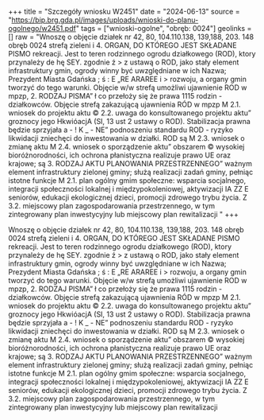 +++
title = "Szczegóły wniosku W2451"
date = "2024-06-13"
source = "https://bip.brg.gda.pl/images/uploads/wnioski-do-planu-ogolnego/w2451.pdf"
tags = ["wnioski-ogolne", "obręb: 0024"]
geolinks = []
raw = "Wnoszę o objęcie działek nr 42, 80, 104.110.138, 139,188, 203. 148 obręb 0024 strefą zieleni i 4. ORGAN, DO KTÓREGO JEST SKŁADANE PISMO rekreacji. Jest to teren rodzinnego ogrodu działkowego (ROD), ktory przynależy de hę SEY. zgodnie ź > z ustawą o ROD, jako stały element infrastruktury gmin, ogrody winny być uwzględniane w ich Nazwa; Prezydent Miasta Gdańska ; ś : E „RE ARAREE i > rozwoju, a organy gmin tworzyć do tego warunki. Objęcie w/w strefą umożliwi ujawnienie ROD w mpzp, 2. RODZAJ PISMA” ł co przełoży się że prawa 1115 rodzin - działkowców. Objęcie strefą zakazującą ujawnienia RÓD w mpzp M 2.1. wniosek do projektu aktu © 2.2. uwaga do konsultowanego projektu aktu” groznocy jego HkwióacjA (SI, 13 ust 2 ustawy o ROD). Stabilizacja prawna będzie sprzyjała a - ! K _  - NE” podnoszeniu standardu ROD - ryzyko likwidacji zniechęci do inwestowania w działki. ROD są M 2.3. wniosek o zmianę aktu M 2.4. wniosek o sporządzenie aktu” obszarem © wysokiej bioróżnorodności, ich ochrona płanistyczna realizuje prawo UE oraz krajowe; są 3. RODZAJ AKTU PLANOWANIA PRZESTRZENNEGO” ważnym element infrastruktury zielonej gminy; służą realizacji zadań gminy, pełniąc istotne funkcje M 2.1. plan ogólny gmim społeczne: wsparcia socjalnego, integracji społeczności lokalnej i międzypokoleniowej, aktywizacji IA ZZ E seniorów, edukacji ekologicznej dzieci, promocji zdrowego trybu życia. Z 3.2. miejscowy plan zagospodarowania przestrzennego, w tym zintegrowany plan inwestycyjny lub miejscowy plan rewitalizacji "
+++

Wnoszę o objęcie działek nr 42, 80, 104.110.138, 139,188, 203. 148 obręb 0024 strefą zieleni i
4. ORGAN, DO KTÓREGO JEST SKŁADANE PISMO rekreacji. Jest to teren rodzinnego ogrodu działkowego (ROD), ktory przynależy de hę SEY. zgodnie
ź > z ustawą o ROD, jako stały element infrastruktury gmin, ogrody winny być uwzględniane w ich
Nazwa; Prezydent Miasta Gdańska ; ś : E „RE ARAREE i >
rozwoju, a organy gmin tworzyć do tego warunki. Objęcie w/w strefą umożliwi ujawnienie ROD w mpzp,
2. RODZAJ PISMA” ł co przełoży się że prawa 1115 rodzin - działkowców. Objęcie strefą zakazującą ujawnienia RÓD w mpzp
M 2.1. wniosek do projektu aktu © 2.2. uwaga do konsultowanego projektu aktu” groznocy jego HkwióacjA (SI, 13 ust 2 ustawy o ROD). Stabilizacja prawna będzie sprzyjała
a - ! K _  - NE” podnoszeniu standardu ROD - ryzyko likwidacji zniechęci do inwestowania w działki. ROD są
M 2.3. wniosek o zmianę aktu M 2.4. wniosek o sporządzenie aktu” obszarem © wysokiej bioróżnorodności, ich ochrona płanistyczna realizuje prawo UE oraz krajowe; są
3. RODZAJ AKTU PLANOWANIA PRZESTRZENNEGO” ważnym element infrastruktury zielonej gminy; służą realizacji zadań gminy, pełniąc istotne funkcje
M 2.1. plan ogólny gmim społeczne: wsparcia socjalnego, integracji społeczności lokalnej i międzypokoleniowej, aktywizacji
IA ZZ E seniorów, edukacji ekologicznej dzieci, promocji zdrowego trybu życia.
Z 3.2. miejscowy plan zagospodarowania przestrzennego, w tym zintegrowany plan inwestycyjny lub
miejscowy plan rewitalizacji 


